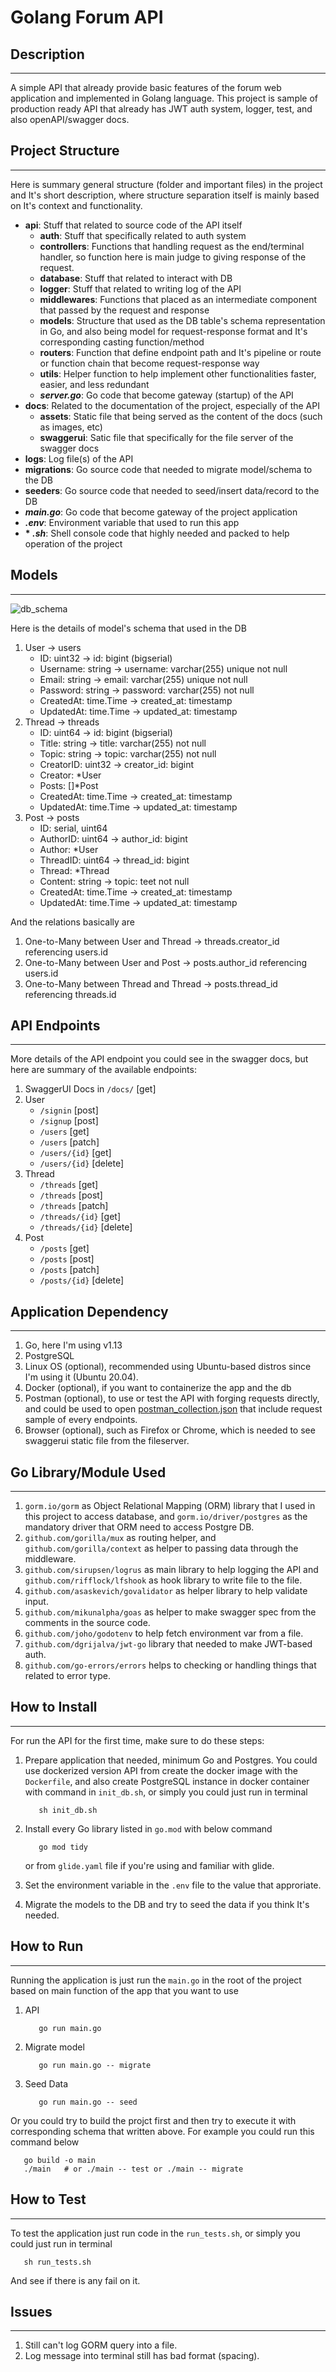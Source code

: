 # Golang Forum API

## Description

-------
A simple API that already provide basic features of the forum web application and implemented in Golang language. This project is sample of production ready API that already has JWT auth system, logger, test, and also openAPI/swagger docs.

## Project Structure

-------
Here is summary general structure (folder and important files) in the project and It's short description, where structure separation itself is mainly based on It's context and functionality.
- **api**: Stuff that related to source code of the API itself
  - **auth**: Stuff that specifically related to auth system
  - **controllers**: Functions that handling request as the end/terminal handler, so function here is main judge to giving response of the request.
  - **database**: Stuff that related to interact with DB 
  - **logger**: Stuff that related to writing log of the API
  - **middlewares**: Functions that placed as an intermediate component that passed by the request and response
  - **models**: Structure that used as the DB table's schema representation in Go, and also being model for request-response format and It's corresponding casting function/method
  - **routers**: Function that define endpoint path and It's pipeline or route or function chain that become request-response way
  - **utils**: Helper function to help implement other functionalities faster, easier, and less redundant
  - <b>*server.go*</b>: Go code that become gateway (startup) of the API 
- **docs**: Related to the documentation of the project, especially of the API
  - **assets**: Static file that being served as the content of the docs (such as images, etc)
  - **swaggerui**: Satic file that specifically for the file server of the swagger docs
- **logs**: Log file(s) of the API
- **migrations**: Go source code that needed to migrate model/schema to the DB
- **seeders**: Go source code that needed to seed/insert data/record to the DB
- <b>*main.go*</b>: Go code that become gateway of the project application
- <b>*.env*</b>: Environment variable that used to run this app
- <b>* *.sh*</b>: Shell console code that highly needed and packed to help operation of the project
  
<!-- ```
root
├── config
│   └── routes.js
├── screens
│   └── App
│       ├── screens
│       │   ├── Admin
│       │   │   ├── screens
│       │   │   │   ├── Reports
│       │   │   │   │   └── index.js
│       │   │   │   └── Users
│       │   │   │       └── index.js
│       │   │   └── index.js
│       │   └── Course
│       │       ├── screens
│       │       │   └── Assignments
│       │       │       └── index.js
│       │       └── index.js
│       └── index.js
└── index.js
``` -->

## Models

-------

![db_schema](docs/assets/db_schema.png)

Here is the details of model's schema that used in the DB 

1. User -> users
   - ID: uint32 -> id: bigint (bigserial)
   - Username: string -> username: varchar(255) unique not null
   - Email: string -> email: varchar(255) unique not null
   - Password: string -> password: varchar(255) not null
   - CreatedAt: time.Time -> created_at: timestamp
   - UpdatedAt: time.Time -> updated_at: timestamp
2. Thread -> threads
   - ID: uint64 -> id: bigint (bigserial)
   - Title: string -> title: varchar(255) not null
   - Topic: string -> topic: varchar(255) not null
   - CreatorID: uint32 -> creator_id: bigint
   - Creator: *User
   - Posts: []*Post
   - CreatedAt: time.Time -> created_at: timestamp
   - UpdatedAt: time.Time -> updated_at: timestamp
3. Post -> posts
   - ID: serial, uint64
   - AuthorID: uint64 -> author_id: bigint
   - Author: *User
   - ThreadID: uint64 -> thread_id: bigint
   - Thread: *Thread
   - Content: string -> topic: teet not null
   - CreatedAt: time.Time -> created_at: timestamp
   - UpdatedAt: time.Time -> updated_at: timestamp

And the relations basically are

1. One-to-Many between User and Thread
   -> threads.creator_id referencing users.id
2. One-to-Many between User and Post
   -> posts.author_id referencing users.id
3. One-to-Many between Thread and Thread
   -> posts.thread_id referencing threads.id

## API Endpoints

-------
More details of the API endpoint you could see in the swagger docs, but here are summary of the available endpoints:
1. SwaggerUI Docs in `/docs/` [get]
2. User
   - `/signin` [post]
   - `/signup` [post]
   - `/users` [get]
   - `/users` [patch]
   - `/users/{id}` [get]
   - `/users/{id}` [delete]
3. Thread
   - `/threads` [get]
   - `/threads` [post]
   - `/threads` [patch]
   - `/threads/{id}` [get]
   - `/threads/{id}` [delete]
4. Post
   - `/posts` [get]
   - `/posts` [post]
   - `/posts` [patch]
   - `/posts/{id}` [delete]


## Application Dependency

-------

1. Go, here I'm using v1.13
2. PostgreSQL
3. Linux OS (optional), recommended using Ubuntu-based distros since I'm using it (Ubuntu 20.04).
4. Docker (optional), if you want to containerize the app and the db 
5. Postman (optional), to use or test the API with forging requests  directly, and could be used to open [postman_collection.json](docs/forum_api.postman_collection.json) that include request sample of every endpoints.
6. Browser (optional), such as Firefox or Chrome, which is needed to see swaggerui static file from the fileserver.

## Go Library/Module Used

-------

1. `gorm.io/gorm` as Object Relational Mapping (ORM) library that I used in this project to access database, and `gorm.io/driver/postgres` as the mandatory driver that ORM need to access Postgre DB.
2. `github.com/gorilla/mux` as routing helper, and `github.com/gorilla/context` as helper to passing data through the middleware.
3. `github.com/sirupsen/logrus` as main library to help logging the API and `github.com/rifflock/lfshook` as hook library to write file to the file.
4. `github.com/asaskevich/govalidator` as helper library to help validate input.
5. `github.com/mikunalpha/goas` as helper to make swagger spec from the comments in the source code.
6. `github.com/joho/godotenv` to help fetch environment var from a file.
7. `github.com/dgrijalva/jwt-go` library that needed to make JWT-based auth.
8. `github.com/go-errors/errors` helps to checking or handling things that related to error type.


## How to Install 

-------
For run the API for the first time, make sure to do these steps:

1. Prepare application that needed, minimum Go and Postgres. You could use dockerized version API from create the docker image with the `Dockerfile`, and also create PostgreSQL instance in docker container with command in `init_db.sh`, or simply you could just run in terminal
   ```
      sh init_db.sh
   ```

2. Install every Go library listed in `go.mod` with below command
   ```
      go mod tidy
   ```
   or from `glide.yaml` file if you're using and familiar with glide.
3. Set the environment variable in the `.env` file to the value that approriate.
4. Migrate the models to the DB and try to seed the data if you think It's needed.

## How to Run

-------
Running the application is just run the `main.go` in the root of the project based on main function of the app that you want to use

1. API
   ```
      go run main.go
   ```
2. Migrate model
   ```
      go run main.go -- migrate
   ```
3. Seed Data 
   ```
      go run main.go -- seed
   ```

Or you could try to build the projct first and then try to execute it with corresponding schema that written above. For example you could run this command below
```
   go build -o main
   ./main   # or ./main -- test or ./main -- migrate
```

## How to Test

-------
To test the application just run code in the `run_tests.sh`, or simply you could just run in terminal
```
   sh run_tests.sh
```
And see if there is any fail on it.

## Issues

-------

1. Still can't log GORM query into a file.
2. Log message into terminal still has bad format (spacing).